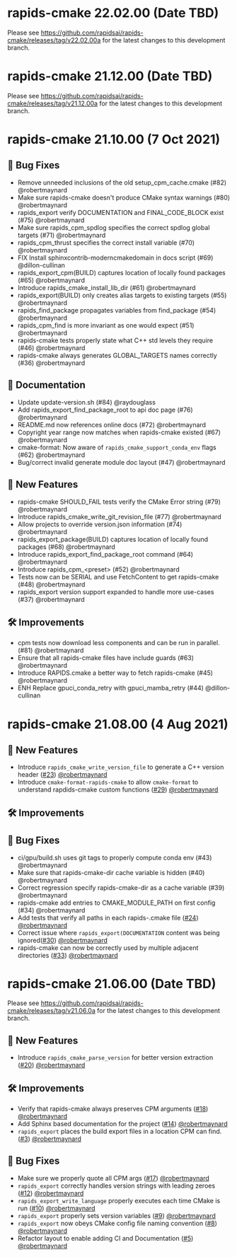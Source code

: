 # rapids-cmake 22.02.00 (Date TBD)

Please see https://github.com/rapidsai/rapids-cmake/releases/tag/v22.02.00a for the latest changes to this development branch.

# rapids-cmake 21.12.00 (Date TBD)

Please see https://github.com/rapidsai/rapids-cmake/releases/tag/v21.12.00a for the latest changes to this development branch.

# rapids-cmake 21.10.00 (7 Oct 2021)

## 🐛 Bug Fixes

- Remove unneeded inclusions of the old setup_cpm_cache.cmake (#82) @robertmaynard
- Make sure rapids-cmake doesn&#39;t produce CMake syntax warnings (#80) @robertmaynard
- rapids_export verify DOCUMENTATION and FINAL_CODE_BLOCK exist (#75) @robertmaynard
- Make sure rapids_cpm_spdlog specifies the correct spdlog global targets (#71) @robertmaynard
- rapids_cpm_thrust specifies the correct install variable (#70) @robertmaynard
- FIX Install sphinxcontrib-moderncmakedomain in docs script (#69) @dillon-cullinan
- rapids_export_cpm(BUILD) captures location of locally found packages (#65) @robertmaynard
- Introduce rapids_cmake_install_lib_dir (#61) @robertmaynard
- rapids_export(BUILD) only creates alias targets to existing targets (#55) @robertmaynard
- rapids_find_package propagates variables from find_package (#54) @robertmaynard
- rapids_cpm_find is more invariant as one would expect (#51) @robertmaynard
- rapids-cmake tests properly state what C++ std levels they require (#46) @robertmaynard
- rapids-cmake always generates GLOBAL_TARGETS names correctly (#36) @robertmaynard

## 📖 Documentation

- Update update-version.sh (#84) @raydouglass
- Add rapids_export_find_package_root to api doc page (#76) @robertmaynard
- README.md now references online docs (#72) @robertmaynard
- Copyright year range now matches when rapids-cmake existed (#67) @robertmaynard
- cmake-format: Now aware of `rapids_cmake_support_conda_env` flags (#62) @robertmaynard
- Bug/correct invalid generate module doc layout (#47) @robertmaynard

## 🚀 New Features

- rapids-cmake SHOULD_FAIL tests verify the CMake Error string (#79) @robertmaynard
- Introduce rapids_cmake_write_git_revision_file (#77) @robertmaynard
- Allow projects to override version.json information (#74) @robertmaynard
- rapids_export_package(BUILD) captures location of locally found packages (#68) @robertmaynard
- Introduce rapids_export_find_package_root command (#64) @robertmaynard
- Introduce rapids_cpm_&lt;preset&gt; (#52) @robertmaynard
- Tests now can be SERIAL and use FetchContent to get rapids-cmake (#48) @robertmaynard
- rapids_export version support expanded to handle more use-cases (#37) @robertmaynard

## 🛠️ Improvements

- cpm tests now download less components and can be run in parallel. (#81) @robertmaynard
- Ensure that all rapids-cmake files have include guards (#63) @robertmaynard
- Introduce RAPIDS.cmake a better way to fetch rapids-cmake (#45) @robertmaynard
- ENH Replace gpuci_conda_retry with gpuci_mamba_retry (#44) @dillon-cullinan

# rapids-cmake 21.08.00 (4 Aug 2021)


## 🚀 New Features

- Introduce `rapids_cmake_write_version_file` to generate a C++ version header ([#23](https://github.com/rapidsai/rapids-cmake/pull/23)) [@robertmaynard](https://github.com/robertmaynard)
- Introduce `cmake-format-rapids-cmake` to allow `cmake-format` to understand rapdids-cmake custom functions ([#29](https://github.com/rapidsai/rapids-cmake/pull/29)) [@robertmaynard](https://github.com/robertmaynard)

## 🛠️ Improvements


## 🐛 Bug Fixes

- ci/gpu/build.sh uses git tags to properly compute conda env (#43) @robertmaynard
- Make sure that rapids-cmake-dir cache variable is hidden (#40) @robertmaynard
- Correct regression specify rapids-cmake-dir as a cache variable (#39) @robertmaynard
- rapids-cmake add entries to CMAKE_MODULE_PATH on first config (#34) @robertmaynard
- Add tests that verify all paths in each rapids-<component>.cmake file ([#24](https://github.com/rapidsai/rapids-cmake/pull/24))  [@robertmaynard](https://github.com/robertmaynard)
- Correct issue where `rapids_export(DOCUMENTATION` content was being ignored([#30](https://github.com/rapidsai/rapids-cmake/pull/30))  [@robertmaynard](https://github.com/robertmaynard)
- rapids-cmake can now be correctly used by multiple adjacent directories ([#33](https://github.com/rapidsai/rapids-cmake/pull/33))  [@robertmaynard](https://github.com/robertmaynard)


# rapids-cmake 21.06.00 (Date TBD)

Please see https://github.com/rapidsai/rapids-cmake/releases/tag/v21.06.0a for the latest changes to this development branch.

## 🚀 New Features

- Introduce `rapids_cmake_parse_version` for better version extraction ([#20](https://github.com/rapidsai/rapids-cmake/pull/20)) [@robertmaynard](https://github.com/robertmaynard)

## 🛠️ Improvements

- Verify that rapids-cmake always preserves CPM arguments ([#18](https://github.com/rapidsai/rapids-cmake/pull/18))  [@robertmaynard](https://github.com/robertmaynard)
- Add Sphinx based documentation for the project  ([#14](https://github.com/rapidsai/rapids-cmake/pull/14))  [@robertmaynard](https://github.com/robertmaynard)
- `rapids_export` places the build export files in a location CPM can find. ([#3](https://github.com/rapidsai/rapids-cmake/pull/3))  [@robertmaynard](https://github.com/robertmaynard)

## 🐛 Bug Fixes

- Make sure we properly quote all CPM args ([#17](https://github.com/rapidsai/rapids-cmake/pull/17))  [@robertmaynard](https://github.com/robertmaynard)
- `rapids_export` correctly handles version strings with leading zeroes  ([#12](https://github.com/rapidsai/rapids-cmake/pull/12))  [@robertmaynard](https://github.com/robertmaynard)
- `rapids_export_write_language` properly executes each time CMake is run ([#10](https://github.com/rapidsai/rapids-cmake/pull/10))  [@robertmaynard](https://github.com/robertmaynard)
- `rapids_export` properly sets version variables ([#9](https://github.com/rapidsai/rapids-cmake/pull/9))  [@robertmaynard](https://github.com/robertmaynard)
- `rapids_export` now obeys CMake config file naming convention ([#8](https://github.com/rapidsai/rapids-cmake/pull/8))  [@robertmaynard](https://github.com/robertmaynard)
- Refactor layout to enable adding CI and Documentation ([#5](https://github.com/rapidsai/rapids-cmake/pull/5))  [@robertmaynard](https://github.com/robertmaynard)
